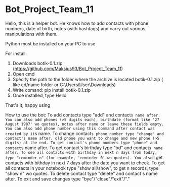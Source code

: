 # Bot_Project_Team_11

Hello, this is a helper bot.
He knows how to add contacts with phone numbers, date of birth, notes (with hashtags) and carry out various manipulations with them.

Python must be installed on your PC to use


For install:
1. Downloads botik-0.1.zip (https://github.com/Maksius93/Bot_Project_Team_11)
2. Open cmd
3. Specify the path to the folder where the archive is located botik-0.1.zip ( like cd/name folder or C:\Users\User\Downloads)
4. Write comand:   pip install botik-0.1.zip
5. Once installed, type Hello

That's it, happy using


How to use the bot:
To add contacts type "add" and contact`s name after. 
You can also add phones (>5 digits each), birthdate (format like '27 August 1987' wo quotes), notes after name or leave these fields empty. 
You can also add phone number using this command after contact was created by it`s name. 
To change contact`s phone number type "change" and contact's name after, old phone you want to change and new phone (>5 digits) at the end.
To get contact's phone numbers type "phone" and contact`s name after.
To get contact's birthday type "bd" and contact`s name after.
To see all contacts with birthday in next n days from today, type "reminder n" (for example, 'reminder 0' wo quotes). You also`ll get contacts with bithday in next 7 days after the date you want to check.
To get all contacts in your notebook type "show all/show", to get n records, type "show n" wo quotes.
To delete contact type "delete" and contact`s name after.
To exit and save changes type "bye"/"close"/"exit"/"."  